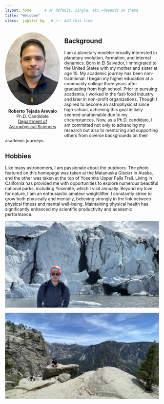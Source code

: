 ```yaml
---
layout: home      # or default, single, etc.—depends on theme
title: "Welcome"
class:  jupiter-bg   # <-- add this line
---
```


<!-- ![HEADSHOT](/images/peyton_picture.jpg)

<!-- replace the Markdown image with an HTML tag and inline styles -->
<!-- Full-page background -->

<div style="
  float: left;
  margin: 0 1em 1em 0;
  width: 180px;
  text-align: center;
">
  <img
    src="/images/peyton_picture.jpg"
    alt="Rob Tejada headshot"
    style="width: 100%; border-radius: 50%;"
  />
  <p style="margin: 0.5em 0 0 0;">
    <strong>Roberto Tejada Arevalo</strong><br>
    Ph.D. Candidate<br>
    <a href="https://web.astro.princeton.edu/" target="_blank" rel="noopener">
      Department of Astrophysical Sciences
    </a>
  </p>
</div>

## Background

I am a planetary modeler broadly interested in planetary evolution, formation, and internal dynamics. Born in El Salvador, I immigrated to the United States with my mother and sister at age 10. My academic journey has been non-traditional: I began my higher education at a community college three years after graduating from high school. Prior to pursuing academia, I worked in the fast-food industry and later in non-profit organizations. Though I aspired to become an astrophysicist since high school, achieving this goal initially seemed unattainable due to my circumstances. Now, as a Ph.D. candidate, I am committed not only to advancing my research but also to mentoring and supporting others from diverse backgrounds on their academic journeys.

## Hobbies

Like many astronomers, I am passionate about the outdoors. The photo featured on this homepage was taken at the Matanuska Glacier in Alaska, and the other was taken at the top of Yosemite Upper Falls Trail. Living in California has provided me with opportunities to explore numerous beautiful national parks, including Yosemite, which I visit annually. Beyond my love for nature, I am an enthusiastic amateur weightlifter. I constantly strive to grow both physically and mentally, believing strongly in the link between physical fitness and mental well-being. Maintaining physical health has significantly enhanced my scientific productivity and academic performance.

![glacier](/images/glacier_me.JPG)

![yosemite](/images/yosemite_falls.jpeg)

